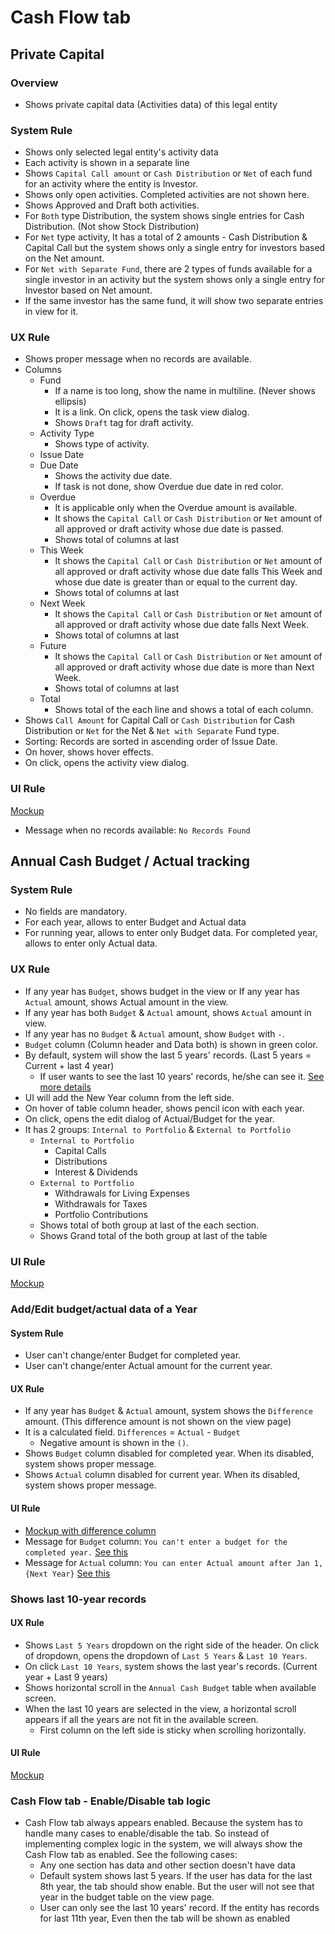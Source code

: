 # Cash Flow tab

## Private Capital 

### Overview
- Shows private capital data (Activities data) of this legal entity

### System Rule
- Shows only selected legal entity's activity data
- Each activity is shown in a separate line
- Shows `Capital Call amount` or `Cash Distribution` or `Net` of each fund for an activity where the entity is Investor.
- Shows only open activities. Completed activities are not shown here.
- Shows Approved and Draft both activities.
- For `Both` type Distribution, the system shows single entries for Cash Distribution. (Not show Stock Distribution)
- For `Net` type activity, It has a total of 2 amounts - Cash Distribution & Capital Call but the system shows only a single entry for investors based on the Net amount.
- For `Net with Separate Fund`, there are 2 types of funds available for a single investor in an activity but the system shows only a single entry for Investor based on Net amount.
- If the same investor has the same fund, it will show two separate entries in view for it. 


### UX Rule
- Shows proper message when no records are available. 
- Columns
    - Fund
        - If a name is too long, show the name in multiline. (Never shows ellipsis)
        - It is a link. On click, opens the task view dialog.
        - Shows `Draft` tag for draft activity.
    - Activity Type
        - Shows type of activity.
    - Issue Date
    - Due Date
        - Shows the activity due date.
        - If task is not done, show Overdue due date in red color.
    - Overdue
        - It is applicable only when the Overdue amount is available.
        - It shows the `Capital Call` or `Cash Distribution` or `Net` amount of all approved or draft activity whose due date is passed.
        - Shows total of columns at last
    - This Week
        - It shows the `Capital Call` or `Cash Distribution` or `Net` amount of all approved or draft activity whose due date falls This Week and whose due date is greater than or equal to the current day.
        - Shows total of columns at last
    - Next Week
        - It shows the `Capital Call` or `Cash Distribution` or `Net` amount of all approved or draft activity whose due date falls Next Week.
        - Shows total of columns at last
    - Future
        - It shows the `Capital Call` or `Cash Distribution` or `Net` amount of all approved or draft activity whose due date is more than Next Week.
        - Shows total of columns at last
    - Total
        - Shows total of the each line and shows a total of each column.
- Shows `Call Amount` for Capital Call or `Cash Distribution` for Cash Distribution or `Net` for the Net & `Net with Separate` Fund type.
- Sorting: Records are sorted in ascending order of Issue Date.
- On hover, shows hover effects.
- On click, opens the activity view dialog. 


### UI Rule
[Mockup](https://drive.google.com/file/d/1MNfcdcNp4ZIGUeuC-efPAfrasS7Btfxp/view?usp=sharing)
- Message when no records available: `No Records Found`



## Annual Cash Budget / Actual tracking

### System Rule
- No fields are mandatory. 
- For each year, allows to enter Budget and Actual data
- For running year, allows to enter only Budget data. For completed year, allows to enter only Actual data.

### UX Rule
- If any year has `Budget`, shows budget in the view or If any year has `Actual` amount, shows Actual amount in the view.
- If any year has both `Budget` & `Actual` amount, shows `Actual` amount in view.
- If any year has no `Budget` & `Actual` amount, show `Budget` with `-`.
- `Budget` column (Column header  and Data both) is shown in green color.
- By default, system will show the last 5 years' records. (Last 5 years = Current + last 4 year)
    - If user wants to see the last 10 years' records, he/she can see it. [See more details](#shows-last-10-year-records)
- UI will add the New Year column from the left side.
- On hover of table column header, shows pencil icon with each year. 
- On click, opens the edit dialog of Actual/Budget for the year.
- It has 2 groups: `Internal to Portfolio` & `External to Portfolio`
    - `Internal to Portfolio`
        - Capital Calls
        - Distributions
        - Interest & Dividends 
    - `External to Portfolio`
        - Withdrawals for Living Expenses
        - Withdrawals for Taxes
        - Portfolio Contributions
    - Shows total of both group at last of the each section.
    - Shows Grand total of the both group at last of the table

### UI Rule
[Mockup](https://drive.google.com/file/d/1Zs4bB8k5WMVIOPWzXc4cCIuoKNtJJ39B/view?usp=sharing)


### Add/Edit budget/actual data of a Year
#### System Rule
- User can't change/enter Budget for completed year.
- User can't change/enter Actual amount for the current year. 

#### UX Rule
- If any year has `Budget` & `Actual` amount, system shows the `Difference` amount. (This difference amount is not shown on the view page)
- It is a calculated field. `Differences` = `Actual` - `Budget`
    - Negative amount is shown in the `()`.
- Shows `Budget` column disabled for completed year. When its disabled, system shows proper message.
- Shows `Actual` column disabled for current year. When its disabled, system shows proper message.

#### UI Rule
- [Mockup with difference column](https://drive.google.com/file/d/1lrvvEgsBIU4dTIxo6b1m9at6W1P477y7/view?usp=sharing)
- Message for `Budget` column: `You can't enter a budget for the completed year.` [See this](https://drive.google.com/file/d/1HlearnPRWl35iQqyzGXHzp-UI2_8uB6y/view?usp=sharing)
- Message for `Actual` column: `You can enter Actual amount after Jan 1, {Next Year}` [See this](https://drive.google.com/file/d/1Zs4bB8k5WMVIOPWzXc4cCIuoKNtJJ39B/view?usp=sharing)


### Shows last 10-year records
#### UX Rule
- Shows `Last 5 Years` dropdown on the right side of the header. On click of dropdown, opens the dropdown of `Last 5 Years` & `Last 10 Years`.
- On click `Last 10 Years`, system shows the last year's records. (Current year + Last 9 years)
- Shows horizontal scroll in the `Annual Cash Budget` table when available screen.
- When the last 10 years are selected in the view, a horizontal scroll appears if all the years are not fit in the available screen.
    - First column on the left side is sticky when scrolling horizontally.

#### UI Rule
[Mockup](https://drive.google.com/file/d/1MNfcdcNp4ZIGUeuC-efPAfrasS7Btfxp/view?usp=sharing)
 


### Cash Flow tab - Enable/Disable tab logic
- Cash Flow tab always appears enabled. Because the system has to handle many cases to enable/disable the tab. So instead of implementing complex logic in the system, we will always show the Cash Flow tab as enabled. See the following cases:
    - Any one section has data and other section doesn't have data
    - Default system shows last 5 years. If the user has data for the last 8th year, the tab should show enable. But the user will not see that year in the budget table on the view page.
    - User can only see the last 10 years' record. If the entity has records for last 11th year, Even then the tab will be shown as enabled


